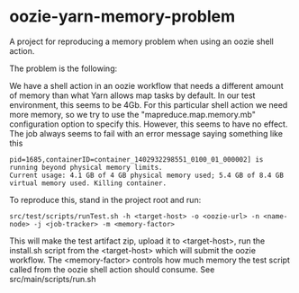 oozie-yarn-memory-problem
=========================

A project for reproducing a memory problem when using an oozie shell action.

The problem is the following:

We have a shell action in an oozie workflow that needs a different amount of memory than
what Yarn allows map tasks by default. In our test environment, this seems to be 4Gb. For this particular shell action we
need more memory, so we try to use the "mapreduce.map.memory.mb" configuration option to specify this. However, this seems to have
no effect. The job always seems to fail with an error message saying something like this

```
pid=1685,containerID=container_1402932298551_0100_01_000002] is running beyond physical memory limits.
Current usage: 4.1 GB of 4 GB physical memory used; 5.4 GB of 8.4 GB virtual memory used. Killing container.
```

To reproduce this, stand in the project root and run:

```
src/test/scripts/runTest.sh -h <target-host> -o <oozie-url> -n <name-node> -j <job-tracker> -m <memory-factor>
```

This will make the test artifact zip, upload it to \<target-host\>, run the install.sh script from the \<target-host\> which
will submit the oozie workflow. The \<memory-factor\> controls how much memory the test script called from the oozie shell action
should consume. See src/main/scripts/run.sh


